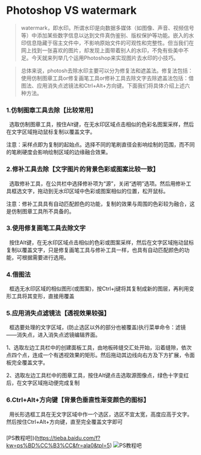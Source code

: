 # Photoshop VS watermark
>watermark，即水印。所谓水印是向数据多媒体（如图像、声音、视频信号等）中添加某些数字信息以达到文件真伪鉴别、版权保护等功能。嵌入的水印信息隐藏于宿主文件中，不影响原始文件的可观性和完整性。但当我们在网上找到一张喜欢的图片，却发现上面带着别人的水印，不免有些美中不足。今天就来列举几个运用Photoshop来实现图片去水印的小技巧。

>总体来说，photosh去除水印主要可以分为修复法和遮盖法。修复法包括：使用仿制图章工具or修复画笔工具or修补工具去除文字去除遮盖法包括：借图法、应用消失点滤镜法和Ctrl+Alt+方向键。下面我们将具体介绍上述六种方法。
 
### 1.仿制图章工具去除【比较常用】
 
选取仿制图章工具，按住Alt键，在无水印区域点击相似的色彩名图案采样，然后在文字区域拖动鼠标复制以覆盖文字。

注意：采样点即为复制的起始点。选择不同的笔刷直径会影响绘制的范围，而不同的笔刷硬度会影响绘制区域的边缘融合效果。
 
### 2.修补工具去除【文字图片的背景色彩或图案比较一致】
 
选取修补工具，在公共栏中选择修补项为“源”，关闭“透明”选项。然后用修补工具框选文字，拖动到无水印区域中色彩或图案相似的位置，松开鼠标。

注意：修补工具具有自动匹配颜色的功能，复制的效果与周围的色彩较为融合，这是仿制图章工具所不具备的。

### 3.使用修复画笔工具去除文字
 
按住Alt键，在无水印区域点击相似的色彩或图案采样，然后在文字区域拖动鼠标复制以覆盖文字，只是修复画笔工具与修补工具一样，也具有自动匹配颜色的功能，可根据需要进行选用。

### 4.借图法
 
框选无水印区域的相似图形(或图案)，按Ctrl+j键将其复制成新的图层，再利用变形工具将其变形，直接用覆盖

### 5.应用消失点滤镜法【透视效果较强】
 
框选要处理的文字区域，(防止选区以外的部分也被覆盖)执行菜单命令：滤镜——消失点，进入消失点滤镜编辑界面。

1、选取左边工具栏中的创建面板工具，由地板砖缝交汇处开始，沿着缝隙，依次点四个点，连成一个有透视效果的矩形。然后拖动其边线向右方及下方扩展，令面板完全覆盖文字。

2、选取左边工具栏中的图章工具，按住Alt键点击选取源图像点，绿色十字变红后，在文字区域拖动便完成复制

### 6.Ctrl+Alt+方向键【背景色垂直性渐变颜色的图标】
 
用长形选框工具在无文字区域中作一个选区，选区不宜太宽，高度应高于文字。然后按住Ctrl+Alt+方向键，直至完全覆盖文字即可
###
[PS教程吧])(https://tieba.baidu.com/f?kw=ps%BD%CC%B3%CC&fr=ala0&tpl=5)
![PS教程吧](https://imgsa.baidu.com/forum/pic/item/afc379310a55b31920c198ec41a98226cffc176a.jpg)
